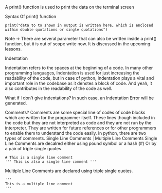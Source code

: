 A print() function is used to print the data on the terminal screen

Syntax Of print() function

    print("data to to shown in output is written here, which is enclosed within double quotations or single quotations")

Note -> There are several parameter that can also be written inside a print() function, but it is out of scope write now. It is discussed in the upcoming lessons.

Indentation

Indentation refers to the spaces at the beginning of a code. In many other programming languages, Indentation is used for just increasing the readability of the code, but in case of python, Indentation plays a vital and important role in the codebase as it denotes a block of code. And yeah, it also contributes in the readability of the code as well.

What if I don't give indentations?
In such case, an Indentation Error will be generated.

Comments?
Comments are some special line of codes of code blocks which are written for the programmer itself. These lines though included in the code but they are not interpreted as code and they are not run by the interpreter. They are written for future references or for other programmers to enable them to understand the code easily.
In python, there are two types of comments.
Single Line Comments | Multiple Line Comments
Single Line Comments are decalred either using pound symbol or a hash (#) Or by a pair of triple single quotes

    # This is a single line comment
    ''' This is also a single line comment '''

Multiple Line Comments are declared using triple single quotes.

    ''' 
    This is a multiple line comment
    '''

